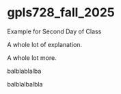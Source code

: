 # gpls728_fall_2025
Example for Second Day of Class

A whole lot of explanation.

A whole lot more.












balblablalba




balblalbalbla

